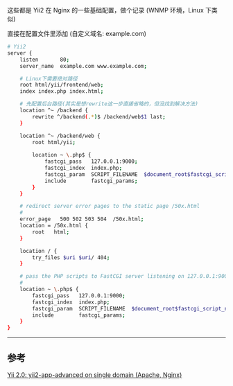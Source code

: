 这些都是 Yii2 在 Nginx 的一些基础配置，做个记录 (WNMP 环境，Linux 下类似)

直接在配置文件里添加 (自定义域名: example.com)

```bash
# Yii2
server {
    listen       80;
    server_name  example.com www.example.com;

    # Linux下需要绝对路径
    root html/yii/frontend/web;
    index index.php index.html;

    # 先配置后台路径(其实是想rewrite这一步直接省略的，但没找到解决方法)
    location ^~ /backend {
        rewrite ^/backend(.*)$ /backend/web$1 last;
    }

    location ^~ /backend/web {
        root html/yii;
 
        location ~ \.php$ {
            fastcgi_pass   127.0.0.1:9000;
            fastcgi_index  index.php;
            fastcgi_param  SCRIPT_FILENAME  $document_root$fastcgi_script_name;
            include        fastcgi_params;
        }
    }

    # redirect server error pages to the static page /50x.html
    #
    error_page   500 502 503 504  /50x.html;
    location = /50x.html {
        root   html;
    }

    location / {
        try_files $uri $uri/ 404;
    }

    # pass the PHP scripts to FastCGI server listening on 127.0.0.1:9000
    #
    location ~ \.php$ {
        fastcgi_pass   127.0.0.1:9000;
        fastcgi_index  index.php;
        fastcgi_param  SCRIPT_FILENAME  $document_root$fastcgi_script_name;
        include        fastcgi_params;
    }
}
```

---

## 参考

[Yii 2.0: yii2-app-advanced on single domain (Apache, Nginx)](http://www.yiiframework.com/wiki/799/yii2-app-advanced-on-single-domain-apache-nginx/)

